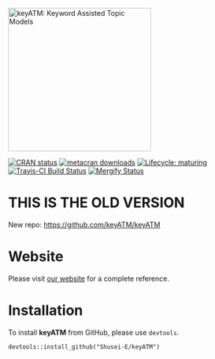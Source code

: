 
<a href = "https://shusei-e.github.io/keyATM/"><img src="docs/reference/figures/keyATM_logoFull.svg" alt="keyATM: Keyword Assisted Topic Models" width="290"/></a>

<!-- badges: start -->

[![CRAN
status](https://www.r-pkg.org/badges/version/keyATM)](https://CRAN.R-project.org/package=keyATM)
[![metacran
downloads](https://cranlogs.r-pkg.org/badges/grand-total/keyATM)](https://cran.r-project.org/package=keyATM)
[![Lifecycle:
maturing](https://img.shields.io/badge/lifecycle-maturing-blue.svg)](https://www.tidyverse.org/lifecycle/#maturing)
[![Travis-CI Build Status](https://travis-ci.com/Shusei-E/keyATM.svg?branch=master)](https://travis-ci.com/Shusei-E/keyATM)
[![Mergify Status](https://img.shields.io/endpoint.svg?url=https://gh.mergify.io/badges/Shusei-E/keyATM&style=flat)](https://mergify.io)
<!-- badges: end -->

# THIS IS THE OLD VERSION
New repo: https://github.com/keyATM/keyATM

# Website
Please visit [our website](https://shusei-e.github.io/keyATM/) for a complete reference.

# Installation
To install **keyATM** from GitHub, please use `devtools`.
```
devtools::install_github("Shusei-E/keyATM")
```
